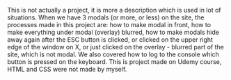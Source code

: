 This is not actually a project, it is more a description which is used in lot of situations. When we have 3 modals (or more, or less) on the site, the processes made in this project are: how to make modal in front, how to make everything under modal (overlay) blurred, how to make modals hide away again after the ESC button is clicked, or clicked on the upper right edge of the window on X, or just clicked on the overlay - blurred part of the site, which is not modal. We also covered how to log to the console which button is pressed on the keyboard.
This is project made on Udemy course, HTML and CSS were not made by myself.
